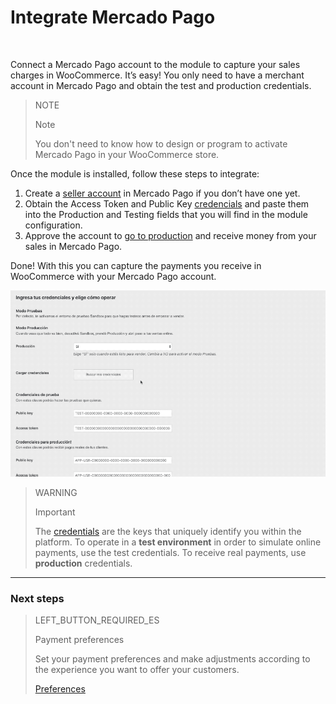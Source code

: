 # Integrate Mercado Pago
<br/>

Connect a Mercado Pago account to the module to capture your sales charges in WooCommerce. It’s easy! You only need to have a merchant account in Mercado Pago and obtain the test and production credentials.

> NOTE
>
> Note
>
> You don't need to know how to design or program to activate Mercado Pago in your WooCommerce store.

Once the module is installed, follow these steps to integrate:

1. Create a [seller account](https://www.mercadopago[FAKER][URL][DOMAIN]/registration-company?confirmation_url=https%3A%2F%2Fwww.mercadopago[FAKER][URL][DOMAIN]%2Fcomo-cobrar) in Mercado Pago if you don’t have one yet.
2. Obtain the Access Token and Public Key [credencials](/https://www.mercadopago[FAKER][URL][DOMAIN]/developers/en/guides/resources/credentials) and paste them into the Production and Testing fields that you will find in the module configuration.
3. Approve the account to [go to production](https://www.mercadopago[FAKER][URL][DOMAIN]/developers/en/guides/online-payments/checkout-api/goto-production) and receive money from your sales in Mercado Pago.

Done! With this you can capture the payments you receive in WooCommerce with your Mercado Pago account.

![Credentials flow](/images/woocomerce/es_woo_credenciales.gif)

> WARNING
>
> Important
>
> The [credentials](https://www.mercadopago[FAKER][URL][DOMAIN]/developers/en/guides/resources/credentials) are the keys that uniquely identify you within the platform. To operate in a **test environment** in order to simulate online payments, use the test credentials. To receive real payments, use **production** credentials.


---

### Next steps

> LEFT_BUTTON_REQUIRED_ES
>
> Payment preferences
>
> Set your payment preferences and make adjustments according to the experience you want to offer your customers.
>
>
> [Preferences](https://www.mercadopago[FAKER][URL][DOMAIN]/developers/en/guides/plugins/woocommerce/preferences)
